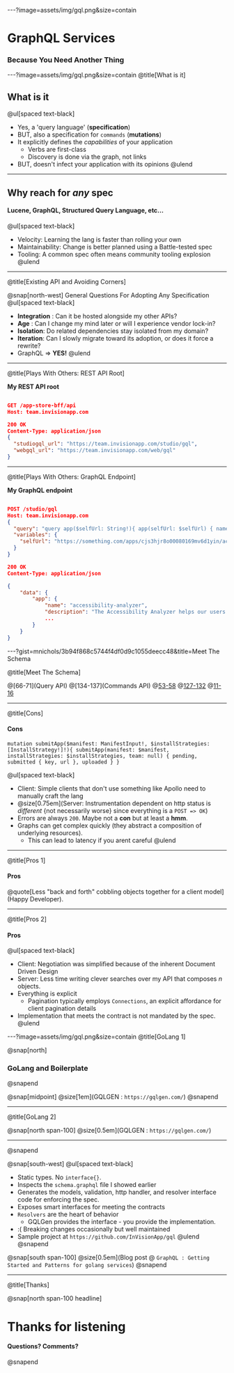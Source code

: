 ---?image=assets/img/gql.png&size=contain
# GraphQL Services
### Because You Need Another Thing

---?image=assets/img/gql.png&size=contain
@title[What is it]

## What is it

@ul[spaced text-black]
- Yes, a 'query language' (**specification**)
- BUT, also a specification for `commands` (**mutations**)
- It explicitly defines the _capabilities_ of your application 
  - Verbs are first-class
  - Discovery is done via the graph, not links
- BUT, doesn't infect your application with its opinions
@ulend

---

## Why reach for _any_ spec

#### Lucene, GraphQL, Structured Query Language, etc...

@ul[spaced text-black]
- Velocity: Learning the lang is faster than rolling your own
- Maintainability: Change is better planned using a Battle-tested spec
- Tooling: A common spec often means community tooling explosion
@ulend

---

@title[Existing API and Avoiding Corners]

@snap[north-west]
General Questions For Adopting Any Specification
@ul[spaced text-black]
- **Integration** : Can it be hosted alongside my other APIs?
- **Age** : Can I change my mind later or will I experience vendor lock-in?
- **Isolation**: Do related dependencies stay isolated from my domain?
- **Iteration**: Can I slowly migrate toward its adoption, or does it force a rewrite?
- GraphQL => **YES!**
@ulend

---

@title[Plays With Others: REST API Root]

**My REST API root**

```json

GET /app-store-bff/api
Host: team.invisionapp.com

200 OK
Content-Type: application/json
{
  "studiogql_url": "https://team.invisionapp.com/studio/gql",
  "webgql_url": "https://team.invisionapp.com/web/gql"
}

```

---
@title[Plays With Others: GraphQL Endpoint]

**My GraphQL endpoint**

```json

POST /studio/gql
Host: team.invisionapp.com
{
  "query": "query app($selfUrl: String!){ app(selfUrl: $selfUrl) { name, description} }",
  "variables": {
    "selfUrl": "https://something.com/apps/cjs3hjr8o00080169mv6d1yin/accessibility-analyzer/0.4.0"
  }
}

200 OK
Content-Type: application/json

{
    "data": {
        "app": {
            "name": "accessibility-analyzer",
            "description": "The Accessibility Analyzer helps our users design accessible products by analyzing a Studio file to see if it meets W3C accessibility guidelines. A11y Analyzer currently checks contrast ratios between text and backgrounds, minimum text sizes, and minimum line heights.",
            ...
        }
    }
}

```

---?gist=mnichols/3b94f868c5744f4df0d9c1055deecc48&title=Meet The Schema

@title[Meet The Schema]

@[66-71](Query API)
@[134-137](Commands API)
@[53-58](Types)
@[127-132](Inputs)
@[11-16](Enums)

---

@title[Cons]
#### Cons
```
mutation submitApp($manifest: ManifestInput!, $installStrategies: [InstallStrategy!]!){ submitApp(manifest: $manifest, installStrategies: $installStrategies, team: null) { pending, submitted { key, url }, uploaded } }
```
@ul[spaced text-black]
- Client: Simple clients that don't use something like Apollo need to manually craft the lang
- @size[0.75em](Server: Instrumentation dependent on http status is _different_ {not necessarily worse} since everything is a `POST => OK`)
- Errors are always `200`. Maybe not a **con** but at least a **hmm**.
- Graphs can get complex quickly (they abstract a composition of underlying resources).
  - This can lead to latency if you arent careful
@ulend

---

@title[Pros 1]

#### Pros

@quote[Less "back and forth" cobbling objects together for a client model](Happy Developer).

---

@title[Pros 2]
#### Pros

@ul[spaced text-black]
- Client: Negotiation was simplified because of the inherent Document Driven Design
- Server: Less time writing clever searches over my API that composes _n_ objects.
- Everything is explicit
  - Pagination typically employs `Connections`, an explicit affordance for client pagination details
- Implementation that meets the contract is not mandated by the spec.
@ulend

---?image=assets/img/gql.png&size=contain
@title[GoLang 1]

@snap[north]
### GoLang and Boilerplate
@snapend

@snap[midpoint]
@size[1em](GQLGEN : `https://gqlgen.com/`)
@snapend

---

@title[GoLang 2]

@snap[north span-100]
@size[0.5em](GQLGEN : `https://gqlgen.com/`)
<hr />
@snapend

@snap[south-west]
@ul[spaced text-black]
- Static types. No `interface{}`.
- Inspects the `schema.graphql` file I showed earlier
- Generates the models, validation, http handler, and resolver interface code for enforcing the spec.
- Exposes smart interfaces for meeting the contracts
- `Resolvers` are the heart of behavior
  - GQLGen provides the interface - you provide the implementation.
- :( Breaking changes occasionally but well maintained
- Sample project at `https://github.com/InVisionApp/gql`
@ulend
@snapend

@snap[south span-100]
@size[0.5em](Blog post @ `GraphQL : Getting Started and Patterns for golang services`)
@snapend

---

@title[Thanks]

@snap[north span-100 headline]
# Thanks for listening
#### Questions? Comments?
@snapend
